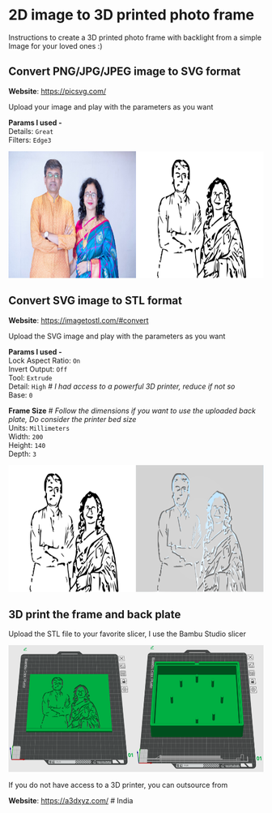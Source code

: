 # 2D image to 3D printed photo frame  

Instructions to create a 3D printed photo frame with backlight from a simple Image for your loved ones :) 

## Convert PNG/JPG/JPEG image to SVG format
**Website**: https://picsvg.com/

Upload your image and play with the parameters as you want

**Params I used -** \
Details: ```Great``` \
Filters: ```Edge3```

<img src="https://github.com/AshwinDisa/3d_printed_photo_frame/blob/master/images/image_to_svg.png" height="250">

## Convert SVG image to STL format 
**Website**: https://imagetostl.com/#convert

Upload the SVG image and play with the parameters as you want

**Params I used -** \
Lock Aspect Ratio: ```On``` \
Invert Output: ```Off``` \
Tool: ```Extrude``` \
Detail: ```High``` *# I had access to a powerful 3D printer, reduce if not so* \
Base: ```0``` 

**Frame Size** # *Follow the dimensions if you want to use the uploaded back plate, Do consider the printer bed size* \
Units: ```Millimeters``` \
Width: ```200``` \
Height: ```140``` \
Depth: ```3``` 

<img src="https://github.com/AshwinDisa/3d_printed_photo_frame/blob/master/images/svg_to_stl.png" height="250">

## 3D print the frame and back plate 

Upload the STL file to your favorite slicer, I use the Bambu Studio slicer

<img src="https://github.com/AshwinDisa/3d_printed_photo_frame/blob/master/images/slicer.png" height="250">

If you do not have access to a 3D printer, you can outsource from 

**Website**: https://a3dxyz.com/ # India





